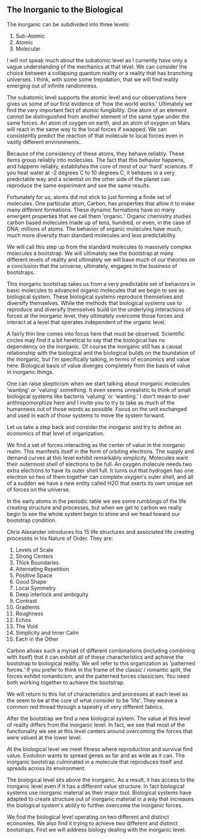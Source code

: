 
## The Inorganic to the Biological

The inorganic can be subdivided into three levels:

1. Sub-Atomic
2. Atomic
3. Molecular

I will not speak much about the subatomic level as I currently have only a vague understanding of the mechanics at that level. We can consider the choice between a collapsing quantum reality or a reality that has branching universes. I think, with some some trepidation, that we will find reality emerging out of infinite randomness.

The subatomic level supports the atomic level and our observations here gives us some of our first evidence of ‘how the world works.’ Ultimately we find the very important fact of atomic fungibility. One atom of an element cannot be distinguished from another element of the same type under the same forces. An atom of oxygen on earth, and an atom of oxygen on Mars will react in the same way to the local forces if swapped. We can consistently predict the reaction of that molecule to local forces even in vastly different environments..

Because of the consistency of these atoms, they behave reliably. These items group reliably into molecules.  The fact that this behavior happens, and happens reliably, establishes the core of most of our 'hard' sciences. If you heat water at -2 degrees C to 10 degrees C, it behaves in a very predictable way and a scientist on the other side of the planet can reproduce the same experiment and see the same results.

Fortunately for us, atoms did not stick to just forming a finite set of molecules. One particular atom, Carbon, has properties that allow it to make many different formations. These dynamic formations have so many emergent properties that we call them 'organic.' Organic chemistry studies carbon based molecules made up of tens, hundred, or even, in the case of DNA, millions of atoms. The behavior of organic molecules have much, much more diversity than standard molecules and less predictability.

We will call this step up from the standard molecules to massively complex molecules a bootstrap. We will ultimately see the bootstrap at many different levels of reality and ultimately we will base much of our theories on a conclusion that the universe, ultimately, engages in the business of bootstraps.

This inorganic bootstrap takes us from a very predictable set of behaviors in basic molecules to advanced organic molecules that we begin to see as biological system. These biological systems reproduce themselves and diversify themselves. While the methods that biological systems use to reproduce and diversify themselves build on the underlying interactions of forces at the inorganic level, they ultimately overcome those forces and interact at a level that operates independent of the organic level.

A fairly thin line comes into focus here that must be observed. Scientific circles may find it a bit heretical to say that the biological has no dependency on the inorganic. Of course the inorganic still has a causal relationship with the biological and the biological builds on the foundation of the inorganic, but I'm specifically talking, in terms of economics and value here. Biological basis of value diverges completely from the basis of value in inorganic things.

One can raise skepticism when we start talking about  inorganic molecules ‘wanting' or 'valuing' something. It even seems unrealistic to think of small biological systems like bacteria 'valuing' or 'wanting.' I don't mean to over anthropomorphize here and I invite you to try to take as much of the humanness out of those words as possible. Focus on the unit exchanged and used in each of those systems to move the system forward.

Let us take a step back and consider the inorganic and try to define an economics of that level of organization.

We find a set of forces interacting as the center of value in the inorganic realm. This manifests itself in the form of orbiting electrons. The supply and demand curves at this level exhibit remarkably simplicity. Molecules want their outermost shell of electrons to be full. An oxygen molecule needs two extra electrons to have its outer shell full. It turns out that hydrogen has one electron so two of them together can complete oxygen's outer shell, and all of a sudden we have a new entity called H2O that exerts its own unique set of forces on the universe.

In the early atoms in the periodic table we see some rumblings of the life creating structure and processes, but when we get to carbon we really begin to see the whole system begin to shine and we head toward our bootstrap condition.

Chris Alexander introduces his 15 life structures and associated life creating processes in his Nature of Order. They are:

1. Levels of Scale
2. Strong Centers
3. Thick Boundaries
4. Alternating Repetition
5. Positive Space
6. Good Shape
7. Local Symmetry
8. Deep interlock and ambiguity
9. Contrast
10. Gradients
11. Roughness
12. Echos
13. The Void
14. Simplicity and Inner Calm
15. Each in the Other

Carbon allows such a myriad of different combinations (including combining with itself) that it can exhibit all of these characteristics and achieve the bootstrap to biological reality. We will refer to this organization as 'patterned forces.' If you prefer to think in the frame of the classic / romantic split, the forces exhibit romanticism, and the patterned forces classicism. You need both working together to achieve the bootstrap.

We will return to this list of characteristics and processes at each level as the seem to be at the core of what consider to be 'life'. They weave a common red thread through a tapestry of very different fabrics.

After the bootstrap we find a new biological system. The value at this level of reality differs from the inorganic level. In fact, we see that most of the functionality we see at this level centers around overcoming the forces that were valued at the lower level.

At the biological level we meet fitness where reproduction and survival find value. Evolution wants to spread genes as far and as wide as it can. The inorganic bootstrap culminated in a molecule that reproduces itself and spreads across its environment.

The biological level sits above the inorganic. As a result, it has access to the inorganic level even if it has a different value structure. In fact biological systems use inorganic material as their major tool. Biological systems have adapted to create structure out of inorganic material in a way that increases the biological system's ability to further overcome the inorganic forces.

We find the biological level operating on two different and distinct economies. We also find it trying to achieve two different and distinct bootstraps. First we will address biology dealing with the inorganic level.


